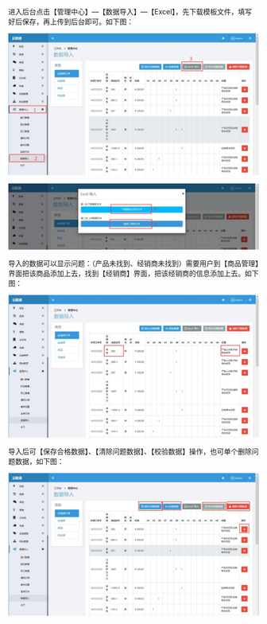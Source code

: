 进入后台点击【管理中心】—【数据导入】—【Excel】，先下载模板文件，填写好后保存，再上传到后台即可。如下图：

![](/assets/经销商订单导入1.jpg)

![](/assets/经销商订单导入2.jpg)

导入的数据可以显示问题：（产品未找到、经销商未找到）需要用户到【商品管理】界面把该商品添加上去，找到【经销商】界面，把该经销商的信息添加上去。如下图：

![](/assets/经销商订单导入3.jpg)

导入后可【保存合格数据】、【清除问题数据】、【校验数据】操作，也可单个删除问题数据，如下图：

![](/assets/经销商订单导入4.jpg)

